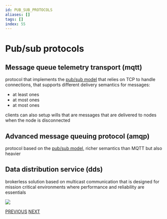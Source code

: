 ```yaml
---
id: PUB_SUB_PROTOCOLS
aliases: []
tags: []
index: 55
---
```


# Pub/sub protocols
## Message queue telemetry transport (mqtt)

protocol that implements the [pub/sub model](mobile_systems/pub_sub_model.md) that relies on TCP to handle connections, that supports different delivery semantics for messages:

- at least ones
- at most ones
- at most ones

clients can also setup wills that are messages that are delivered to nodes when the node is disconnected

## Advanced message queuing protocol (amqp)

protocol based on the [pub/sub model](mobile_systems/pub_sub_model.md), richer semantics than MQTT but also heavier

## Data distribution service (dds)

brokerless solution based on multicast communication that is designed for mission critical environments where performance and reliability are essentials

![](mobile_systems/Pasted%20image%2020240615103454.png)

[PREVIOUS](pages/iot/pub_sub_model.md) [NEXT](mobile_systems/iot/request_response.md)
